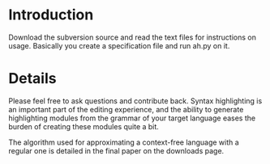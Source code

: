 # Introduction #

Download the subversion source and read the text files for instructions on usage. Basically you create a specification file and run ah.py on it.


# Details #

Please feel free to ask questions and contribute back. Syntax highlighting is an important part of the editing experience, and the ability to generate highlighting modules from the grammar of your target language eases the burden of creating these modules quite a bit.

The algorithm used for approximating a context-free language with a regular one is detailed in the final paper on the downloads page.